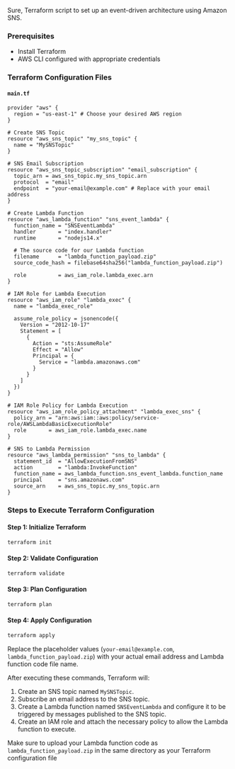 Sure, Terraform script to set up an event-driven architecture using Amazon SNS.

### Prerequisites
- Install Terraform
- AWS CLI configured with appropriate credentials

### Terraform Configuration Files

#### `main.tf`
```hcl
provider "aws" {
  region = "us-east-1" # Choose your desired AWS region
}

# Create SNS Topic
resource "aws_sns_topic" "my_sns_topic" {
  name = "MySNSTopic"
}

# SNS Email Subscription
resource "aws_sns_topic_subscription" "email_subscription" {
  topic_arn = aws_sns_topic.my_sns_topic.arn
  protocol  = "email"
  endpoint  = "your-email@example.com" # Replace with your email address
}

# Create Lambda Function
resource "aws_lambda_function" "sns_event_lambda" {
  function_name = "SNSEventLambda"
  handler       = "index.handler"
  runtime       = "nodejs14.x"
  
  # The source code for our Lambda function
  filename      = "lambda_function_payload.zip"
  source_code_hash = filebase64sha256("lambda_function_payload.zip")

  role          = aws_iam_role.lambda_exec.arn
}

# IAM Role for Lambda Execution
resource "aws_iam_role" "lambda_exec" {
  name = "lambda_exec_role"

  assume_role_policy = jsonencode({
    Version = "2012-10-17"
    Statement = [
      {
        Action = "sts:AssumeRole"
        Effect = "Allow"
        Principal = {
          Service = "lambda.amazonaws.com"
        }
      }
    ]
  })
}

# IAM Role Policy for Lambda Execution
resource "aws_iam_role_policy_attachment" "lambda_exec_sns" {
  policy_arn = "arn:aws:iam::aws:policy/service-role/AWSLambdaBasicExecutionRole"
  role       = aws_iam_role.lambda_exec.name
}

# SNS to Lambda Permission
resource "aws_lambda_permission" "sns_to_lambda" {
  statement_id  = "AllowExecutionFromSNS"
  action        = "lambda:InvokeFunction"
  function_name = aws_lambda_function.sns_event_lambda.function_name
  principal     = "sns.amazonaws.com"
  source_arn    = aws_sns_topic.my_sns_topic.arn
}
```

### Steps to Execute Terraform Configuration

#### Step 1: Initialize Terraform
```bash
terraform init
```

#### Step 2: Validate Configuration
```bash
terraform validate
```

#### Step 3: Plan Configuration
```bash
terraform plan
```

#### Step 4: Apply Configuration
```bash
terraform apply
```

Replace the placeholder values (`your-email@example.com`, `lambda_function_payload.zip`) with your actual email address and Lambda function code file name.

After executing these commands, Terraform will:

1. Create an SNS topic named `MySNSTopic`.
2. Subscribe an email address to the SNS topic.
3. Create a Lambda function named `SNSEventLambda` and configure it to be triggered by messages published to the SNS topic.
4. Create an IAM role and attach the necessary policy to allow the Lambda function to execute.

Make sure to upload your Lambda function code as `lambda_function_payload.zip` in the same directory as your Terraform configuration file
